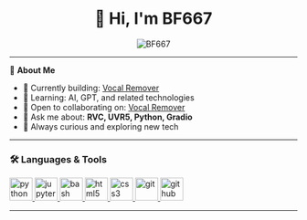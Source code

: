 <h1 align="center">👋 Hi, I'm BF667</h1>

<p align="center">
  <img src="https://komarev.com/ghpvc/?username=BF667&label=Profile%20Views&color=0e75b6&style=flat" alt="BF667"/>
</p>

---

🌟 **About Me**

- 🔭 Currently building: [Vocal Remover](https://github.com/BF667/vocal-remover.git)
- 🌱 Learning: AI, GPT, and related technologies
- 🤝 Open to collaborating on: [Vocal Remover](https://github.com/BF667/vocal-remover.git)
- 💬 Ask me about: **RVC, UVR5, Python, Gradio**
- 🚀 Always curious and exploring new tech

---

<h3 align="left">🛠️ Languages & Tools</h3>
<p align="left">
  <a href="https://www.python.org" target="_blank" rel="noreferrer">
    <img src="https://cdn.jsdelivr.net/gh/devicons/devicon@latest/icons/python/python-original.svg" alt="python" width="40" height="40"/>
  </a>
  <a href="https://jupyter.org/" target="_blank" rel="noreferrer">
    <img src="https://cdn.jsdelivr.net/gh/devicons/devicon@latest/icons/jupyter/jupyter-original-wordmark.svg" alt="jupyter" width="40" height="40"/>
  </a>
  <a href="https://www.gnu.org/software/bash/" target="_blank" rel="noreferrer">
    <img src="https://cdn.jsdelivr.net/gh/devicons/devicon@latest/icons/bash/bash-original.svg" alt="bash" width="40" height="40"/>
  </a>
  <a href="https://www.w3.org/html/" target="_blank" rel="noreferrer">
    <img src="https://cdn.jsdelivr.net/gh/devicons/devicon@latest/icons/html5/html5-original-wordmark.svg" alt="html5" width="40" height="40"/>
  </a>
  <a href="https://www.w3schools.com/css/" target="_blank" rel="noreferrer">
    <img src="https://cdn.jsdelivr.net/gh/devicons/devicon@latest/icons/css3/css3-original-wordmark.svg" alt="css3" width="40" height="40"/>
  </a>
  <a href="https://git-scm.com/" target="_blank" rel="noreferrer">
    <img src="https://cdn.jsdelivr.net/gh/devicons/devicon@latest/icons/git/git-original.svg" alt="git" width="40" height="40"/>
  </a>
  <a href="https://github.com/" target="_blank" rel="noreferrer">
    <img src="https://cdn.jsdelivr.net/gh/devicons/devicon@latest/icons/github/github-original.svg" alt="github" width="40" height="40"/>
  </a>
</p>

---

<!--
**BF667/BF667** is a ✨ special ✨ repository because its `README.md` (this file) appears on your GitHub profile.
-->
